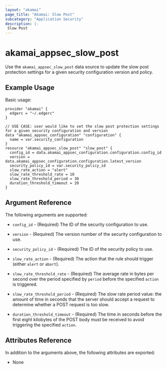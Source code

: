 ```yaml
---
layout: "akamai"
page_title: "Akamai: Slow Post"
subcategory: "Application Security"
description: |-
 Slow Post
---
```


# akamai_appsec_slow_post

Use the `akamai_appsec_slow_post` data source to update the slow post protection settings for a given security configuration version and policy.

## Example Usage

Basic usage:

```hcl
provider "akamai" {
  edgerc = "~/.edgerc"
}

// USE CASE: user would like to set the slow post protection settings for a given security configuration and version
data "akamai_appsec_configuration" "configuration" {
  name = var.security_configuration
}
resource "akamai_appsec_slow_post" "slow_post" {
  config_id = data.akamai_appsec_configuration.configuration.config_id
  version = data.akamai_appsec_configuration.configuration.latest_version
  security_policy_id = var.security_policy_id
  slow_rate_action = "alert"
  slow_rate_threshold_rate = 10
  slow_rate_threshold_period = 30
  duration_threshold_timeout = 20
}
```

## Argument Reference

The following arguments are supported:

* `config_id` - (Required) The ID of the security configuration to use.

* `version` - (Required) The version number of the security configuration to use.

* `security_policy_id` - (Required) The ID of the security policy to use.

* `slow_rate_action` - (Required) The action that the rule should trigger (either `alert` or `abort`).

* `slow_rate_threshold_rate` - (Required) The average rate in bytes per second over the period specified by `period` before the specified `action` is triggered.

* `slow_rate_threshold_period` - (Required) The slow rate period value: the amount of time in seconds that the server should accept a request to determine whether a POST request is too slow. 

* `duration_threshold_timeout` - (Required) The time in seconds before the first eight kilobytes of the POST body must be received to avoid triggering the specified `action`.


## Attributes Reference

In addition to the arguments above, the following attributes are exported:

* None

